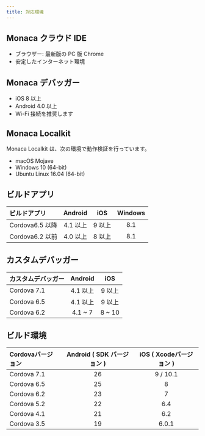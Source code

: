 ```yaml
---
title: 対応環境
---
```


## Monaca クラウド IDE

- ブラウザー: 最新版の PC 版 Chrome
- 安定したインターネット環境

## Monaca デバッガー

- iOS 8 以上
- Android 4.0 以上
- Wi-Fi 接続を推奨します

## Monaca Localkit

Monaca Localkit は、次の環境で動作検証を行っています。

- macOS Mojave
- Windows 10 (64-bit)
- Ubuntu Linux 16.04 (64-bit)

## ビルドアプリ

| ビルドアプリ | Android | iOS | Windows |
|:------------|:-------:|:--:|:------:|
| Cordova6.5 以降 | 4.1 以上 | 9 以上 | 8.1 |
| Cordova6.2 以前 | 4.0 以上 | 8 以上 | 8.1 |

## カスタムデバッガー	

| カスタムデバッガー| Android      | iOS          |
|:-----------|:------------:|:------------:|
| Cordova 7.1 | 4.1 以上 | 9 以上  |
| Cordova 6.5 | 4.1 以上 | 9 以上 |
| Cordova 6.2 | 4.1 ~ 7 | 8 ~ 10       |

## ビルド環境

| Cordovaバージョン | Android  ( SDK バージョン )| iOS ( Xcodeバージョン )|
|:------------|:-------------------:|:--------------------:|
| Cordova 7.1 | 26 | 9 / 10.1 |
| Cordova 6.5 | 25 | 8 |
| Cordova 6.2 | 23 | 7 |
| Cordova 5.2 | 22 | 6.4 |
| Cordova 4.1 | 21 | 6.2 |
| Cordova 3.5 | 19 | 6.0.1 |